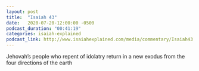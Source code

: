 ```yaml
---
layout: post
title:  "Isaiah 43"
date:   2020-07-20-12:00:00 -0500
podcast_duration: "00:41:19"
categories: isaiah-explained
podcast_link: http://www.isaiahexplained.com/media/commentary/Isaiah43.mp3
---
```

Jehovah’s people who repent of idolatry return in a new exodus from the four directions of the earth
